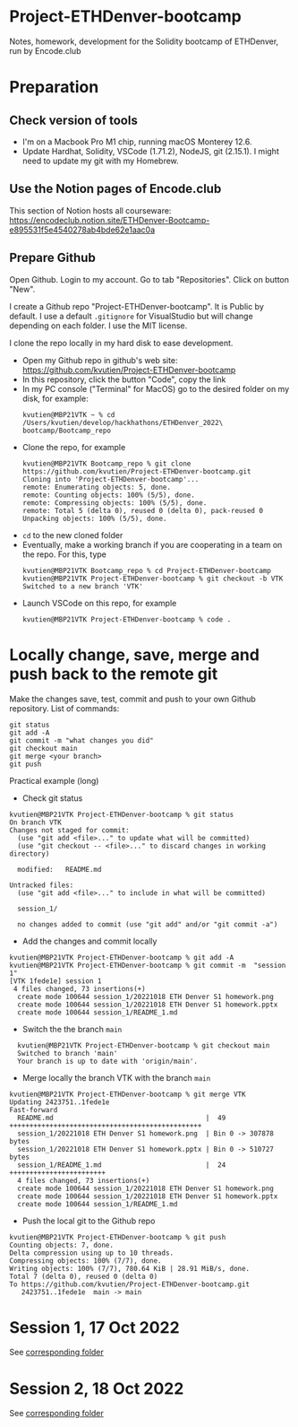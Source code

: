 # Project-ETHDenver-bootcamp
Notes, homework, development for the Solidity bootcamp of ETHDenver, run by Encode.club

# Preparation
## Check version of tools
* I'm on a Macbook Pro M1 chip, running macOS Monterey 12.6.
* Update Hardhat, Solidity, VSCode (1.71.2), NodeJS, git (2.15.1). I might need to update my git with my Homebrew.
## Use the Notion pages of Encode.club
This section of Notion hosts all courseware: https://encodeclub.notion.site/ETHDenver-Bootcamp-e895531f5e4540278ab4bde62e1aac0a
## Prepare Github
Open Github. Login to my account. Go to tab "Repositories". Click on button "New".

I create a Github repo "Project-ETHDenver-bootcamp". It is Public by default. I use a default `.gitignore` for VisualStudio but will change depending on each folder. I use the MIT license. 

I clone the repo locally in my hard disk to ease development.
* Open my Github repo in github's web site: https://github.com/kvutien/Project-ETHDenver-bootcamp
* In this repository, click the button "Code", copy the link
* In my PC console ("Terminal" for MacOS) go to the desired folder on my disk, for example:
  ```
  kvutien@MBP21VTK ~ % cd /Users/kvutien/develop/hackhathons/ETHDenver_2022\ bootcamp/Bootcamp_repo
  ```
* Clone the repo, for example
  ```
  kvutien@MBP21VTK Bootcamp_repo % git clone https://github.com/kvutien/Project-ETHDenver-bootcamp.git
  Cloning into 'Project-ETHDenver-bootcamp'...
  remote: Enumerating objects: 5, done.
  remote: Counting objects: 100% (5/5), done.
  remote: Compressing objects: 100% (5/5), done.
  remote: Total 5 (delta 0), reused 0 (delta 0), pack-reused 0
  Unpacking objects: 100% (5/5), done.
  ```
* `cd` to the new cloned folder
* Eventually, make a working branch if you are cooperating in a team on the repo. For this, type
  ```
  kvutien@MBP21VTK Bootcamp_repo % cd Project-ETHDenver-bootcamp
  kvutien@MBP21VTK Project-ETHDenver-bootcamp % git checkout -b VTK
  Switched to a new branch 'VTK'

  ```
* Launch VSCode on this repo, for example
  ```
  kvutien@MBP21VTK Project-ETHDenver-bootcamp % code .
  ```
# Locally change, save, merge and push back to the remote git
Make the changes save, test, commit and push to your own Github repository. List of commands:
  ```
  git status
  git add -A
  git commit -m "what changes you did"
  git checkout main
  git merge <your branch>
  git push
  ```
  Practical example (long)
  
*  Check git status
  ```
  kvutien@MBP21VTK Project-ETHDenver-bootcamp % git status
  On branch VTK
  Changes not staged for commit:
    (use "git add <file>..." to update what will be committed)
    (use "git checkout -- <file>..." to discard changes in working directory)
    
	modified:   README.md

  Untracked files:
    (use "git add <file>..." to include in what will be committed)
    
    session_1/
    
    no changes added to commit (use "git add" and/or "git commit -a")
  ```
*  Add the changes and commit locally

  ```
  kvutien@MBP21VTK Project-ETHDenver-bootcamp % git add -A
  kvutien@MBP21VTK Project-ETHDenver-bootcamp % git commit -m  "session 1"
  [VTK 1fede1e] session 1
   4 files changed, 73 insertions(+)
    create mode 100644 session_1/20221018 ETH Denver S1 homework.png
    create mode 100644 session_1/20221018 ETH Denver S1 homework.pptx
    create mode 100644 session_1/README_1.md
  ```
*  Switch the the branch `main`

  ```
    kvutien@MBP21VTK Project-ETHDenver-bootcamp % git checkout main
    Switched to branch 'main'
    Your branch is up to date with 'origin/main'.
  ```
*  Merge locally the branch VTK with the branch `main`

  ```
  kvutien@MBP21VTK Project-ETHDenver-bootcamp % git merge VTK
  Updating 2423751..1fede1e
  Fast-forward
    README.md                                      |  49 ++++++++++++++++++++++++++++++++++++++++++++++++
    session_1/20221018 ETH Denver S1 homework.png  | Bin 0 -> 307878 bytes
    session_1/20221018 ETH Denver S1 homework.pptx | Bin 0 -> 510727 bytes
    session_1/README_1.md                          |  24 ++++++++++++++++++++++++
    4 files changed, 73 insertions(+)
    create mode 100644 session_1/20221018 ETH Denver S1 homework.png
    create mode 100644 session_1/20221018 ETH Denver S1 homework.pptx
    create mode 100644 session_1/README_1.md
  ```
*  Push the local git to the Github repo
  ```
  kvutien@MBP21VTK Project-ETHDenver-bootcamp % git push 
  Counting objects: 7, done.
  Delta compression using up to 10 threads.
  Compressing objects: 100% (7/7), done.
  Writing objects: 100% (7/7), 780.64 KiB | 28.91 MiB/s, done.
  Total 7 (delta 0), reused 0 (delta 0)
  To https://github.com/kvutien/Project-ETHDenver-bootcamp.git
     2423751..1fede1e  main -> main
  ```

# Session 1, 17 Oct 2022
See [corresponding folder](https://github.com/kvutien/Project-ETHDenver-bootcamp/tree/main/session_1)
# Session 2, 18 Oct 2022
See [corresponding folder](https://github.com/kvutien/Project-ETHDenver-bootcamp/tree/main/session_2)
